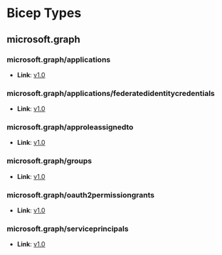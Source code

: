 # Bicep Types
## microsoft.graph
### microsoft.graph/applications
* **Link**: [v1.0](types.md#resource-microsoftgraphapplicationsv10)

### microsoft.graph/applications/federatedidentitycredentials
* **Link**: [v1.0](types.md#resource-microsoftgraphapplicationsfederatedidentitycredentialsv10)

### microsoft.graph/approleassignedto
* **Link**: [v1.0](types.md#resource-microsoftgraphapproleassignedtov10)

### microsoft.graph/groups
* **Link**: [v1.0](types.md#resource-microsoftgraphgroupsv10)

### microsoft.graph/oauth2permissiongrants
* **Link**: [v1.0](types.md#resource-microsoftgraphoauth2permissiongrantsv10)

### microsoft.graph/serviceprincipals
* **Link**: [v1.0](types.md#resource-microsoftgraphserviceprincipalsv10)

